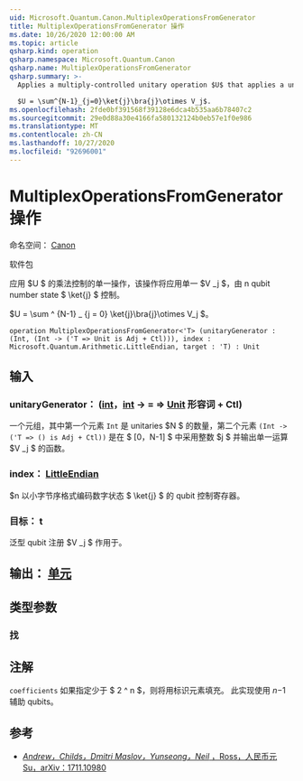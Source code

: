 ```yaml
---
uid: Microsoft.Quantum.Canon.MultiplexOperationsFromGenerator
title: MultiplexOperationsFromGenerator 操作
ms.date: 10/26/2020 12:00:00 AM
ms.topic: article
qsharp.kind: operation
qsharp.namespace: Microsoft.Quantum.Canon
qsharp.name: MultiplexOperationsFromGenerator
qsharp.summary: >-
  Applies a multiply-controlled unitary operation $U$ that applies a unitary $V_j$ when controlled by n-qubit number state $\ket{j}$.

  $U = \sum^{N-1}_{j=0}\ket{j}\bra{j}\otimes V_j$.
ms.openlocfilehash: 2fde0bf391568f39128e6dca4b535aa6b78407c2
ms.sourcegitcommit: 29e0d88a30e4166fa580132124b0eb57e1f0e986
ms.translationtype: MT
ms.contentlocale: zh-CN
ms.lasthandoff: 10/27/2020
ms.locfileid: "92696001"
---
```

# <a name="multiplexoperationsfromgenerator-operation"></a>MultiplexOperationsFromGenerator 操作

命名空间： [Canon](xref:Microsoft.Quantum.Canon)

软件包 [](https://nuget.org/packages/)


应用 $U $ 的乘法控制的单一操作，该操作将应用单一 $V _j $，由 n qubit number state $ \ket{j} $ 控制。

$U = \sum ^ {N-1} _ {j = 0} \ket{j}\bra{j}\otimes V_j $。

```qsharp
operation MultiplexOperationsFromGenerator<'T> (unitaryGenerator : (Int, (Int -> ('T => Unit is Adj + Ctl))), index : Microsoft.Quantum.Arithmetic.LittleEndian, target : 'T) : Unit
```


## <a name="input"></a>输入

### <a name="unitarygenerator--intint---t--unit-adj--ctl"></a>unitaryGenerator： ([int](xref:microsoft.quantum.lang-ref.int)，[int](xref:microsoft.quantum.lang-ref.int) -> = => [Unit](xref:microsoft.quantum.lang-ref.unit) 形容词 + Ctl) 

一个元组，其中第一个元素 `Int` 是 unitaries $N $ 的数量，第二个元素 `(Int -> ('T => () is Adj + Ctl))` 是在 $ [0，N-1] $ 中采用整数 $j $ 并输出单一运算 $V _j $ 的函数。


### <a name="index--littleendian"></a>index： [LittleEndian](xref:Microsoft.Quantum.Arithmetic.LittleEndian)

$n 以小字节序格式编码数字状态 $ \ket{j} $ 的 qubit 控制寄存器。


### <a name="target--t"></a>目标： t

泛型 qubit 注册 $V _j $ 作用于。



## <a name="output--unit"></a>输出： [单元](xref:microsoft.quantum.lang-ref.unit)



## <a name="type-parameters"></a>类型参数

### <a name="t"></a>找



## <a name="remarks"></a>注解

`coefficients` 如果指定少于 $ 2 ^ n $，则将用标识元素填充。 此实现使用 $n-$1 辅助 qubits。

## <a name="references"></a>参考

- [*Andrew，Childs，Dmitri Maslov，Yunseong，Neil* ，Ross，人民币元 Su，arXiv：1711.10980](https://arxiv.org/abs/1711.10980)